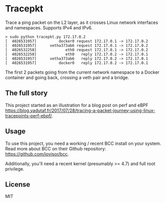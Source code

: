 # Tracepkt

Trace a ping packet on the L2 layer, as it crosses Linux network interfaces and namespaces. Supports IPv4 and IPv6.

```console
> sudo python tracepkt.py 172.17.0.2
[  4026531957]          docker0 request 172.17.0.1 -> 172.17.0.2
[  4026531957]      vetha373ab6 request 172.17.0.1 -> 172.17.0.2
[  4026532258]             eth0 request 172.17.0.1 -> 172.17.0.2
[  4026532258]             eth0   reply 172.17.0.2 -> 172.17.0.1
[  4026531957]      vetha373ab6   reply 172.17.0.2 -> 172.17.0.1
[  4026531957]          docker0   reply 172.17.0.2 -> 172.17.0.1
```

The first 2 packets going from the current network namespace to a Docker container and going back, crossing a veth pair and a bridge.

## The full story

This project started as an illustration for a blog post on perf and eBPF https://blog.yadutaf.fr/2017/07/28/tracing-a-packet-journey-using-linux-tracepoints-perf-ebpf/.

## Usage

To use this project, you need a working / recent BCC install on your system. Read more about BCC on their Github repository: https://github.com/iovisor/bcc.

Additionally, you'll need a recent kernel (presumably >= 4.7) and full root privilege.

## License

MIT
